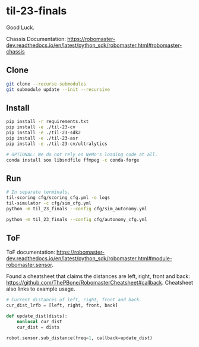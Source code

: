 # til-23-finals

Good Luck.

Chassis Documentation: <https://robomaster-dev.readthedocs.io/en/latest/python_sdk/robomaster.html#robomaster-chassis>

## Clone

```sh
git clone --recurse-submodules
git submodule update --init --recursive
```

## Install

```sh
pip install -r requirements.txt
pip install -e ./til-23-cv
pip install -e ./til-23-sdk2
pip install -e ./til-23-asr
pip install -e ./til-23-cv/ultralytics
```

```sh
# OPTIONAL: We do not rely on NeMo's loading code at all.
conda install sox libsndfile ffmpeg -c conda-forge
```

## Run

```sh
# In separate terminals.
til-scoring cfg/scoring_cfg.yml -o logs
til-simulator -c cfg/sim_cfg.yml
python -m til_23_finals --config cfg/sim_autonomy.yml
```

```sh
python -m til_23_finals --config cfg/autonomy_cfg.yml
```

## ToF

ToF documentation: <https://robomaster-dev.readthedocs.io/en/latest/python_sdk/robomaster.html#module-robomaster.sensor>.

Found a cheatsheet that claims the distances are left, right, front and back: <https://github.com/ThePBone/RobomasterCheatsheet#callback>. Cheatsheet also links to example usage.

```py
# Current distances of left, right, front and back.
cur_dist_lrfb = [left, right, front, back]

def update_dist(dists):
    nonlocal cur_dist
    cur_dist = dists

robot.sensor.sub_distance(freq=1, callback=update_dist)
```
